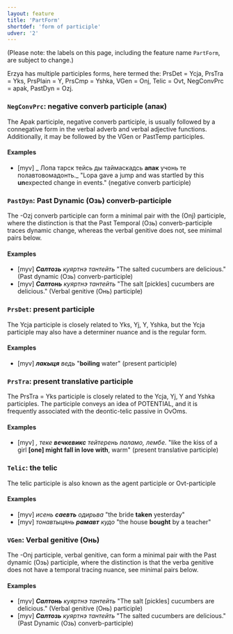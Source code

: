 ```yaml
---
layout: feature
title: 'PartForm'
shortdef: 'form of participle'
udver: '2'
---
```


(Please note: the labels on this page, including the feature name
`PartForm`, are subject to change.)

Erzya has multiple participles forms, here termed the: PrsDet = Ycja, PrsTra = Yks,
PrsPlain = Y, PrsCmp = Yshka, VGen = Onj, Telic = Ovt, NegConvPrc = apak, PastDyn = Ozj.

### <a name="NegConvPrc">`NegConvPrc`</a>: negative converb participle (апак)

The Apak participle, negative converb participle, is usually followed by a connegative form
in the verbal adverb and verbal adjective functions. Additionally, it may be followed by
the VGen or PastTemp participles.

#### Examples

* [myv] _ Лопа тарск тейсь ды таймаскадсь <b>апак</b> учонь те полавтовомадонть._ "Lopa gave a jump and was startled by this <b>un</b>expected change in events." (negative converb participle)

### <a name="PastDyn">`PastDyn`</a>: Past Dynamic (Озь) converb-participle

The -Ozj converb participle can form a minimal pair with the (Onj) participle,
where the distinction is that the Past Temporal (Озь) converb-participle traces
dynamic change, whereas the verbal genitive does not, see minimal pairs below.

#### Examples

* [myv] _<b>Салтозь</b> куяртнэ тантейть_ "The salted cucumbers are delicious." (Past dynamic (Озь) converb-participle)
* [myv] _<b>Салтонь</b> куяртнэ тантейть_ "The salt [pickles] cucumbers are delicious." (Verbal genitive (Онь) participle)


### <a name="PrsDet">`PrsDet`</a>: present participle 

The Ycja participle is closely related to Yks, Yj, Y, Yshka, but the Ycja participle may also have
a determiner nuance and is the regular form.

#### Examples

* [myv] _<b>лакыця</b> ведь_ "<b>boiling</b> water" (present participle)

### <a name="PrsTra">`PrsTra`</a>: present translative participle

The PrsTra = Yks participle is closely related to the Ycja, Yj, Y and Yshka participles. The participle
conveys an idea of POTENTIAL, and it is frequently associated with the deontic-telic passive in OvOms.

#### Examples

* [myv] _, теке <b>вечкевикс</b> тейтерень паламо, лембе._ "like the kiss of a girl <b>[one] might fall in love with</b>, warm" (present translative participle)

### <a name="Telic">`Telic`</a>: the telic

The telic participle is also known as the agent participle or Ovt-participle

#### Examples

* [myv] _исень <b>саевть</b> одирьва_ "the bride <b>taken</b> yesterday"
* [myv] _тонавтыцянь <b>рамавт</b> кудо_ "the house <b>bought</b> by a teacher"

### <a name="VGen">`VGen`</a>: Verbal genitive (Онь)

The -Onj participle, verbal genitive, can form a minimal pair with the Past dynamic (Озь) participle,
where the distinction is that the verba genitive does not have a temporal tracing nuance, see minimal pairs below.

#### Examples

* [myv] _<b>Салтонь</b> куяртнэ тантейть_ "The salt [pickles] cucumbers are delicious." (Verbal genitive (Онь) participle)
* [myv] _<b>Салтозь</b> куяртнэ тантейть_ "The salted cucumbers are delicious." (Past Dynamic (Озь) converb-participle)


<!-- Interlanguage links updated Po 6. listopadu 2023, 21:41:58 CET -->
